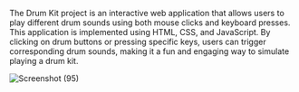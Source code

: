The Drum Kit project is an interactive web application that allows users to play different drum sounds using both mouse clicks and keyboard presses. 
This application is implemented using HTML, CSS, and JavaScript.
By clicking on drum buttons or pressing specific keys, users can trigger corresponding drum sounds, 
making it a fun and engaging way to simulate playing a drum kit.


![Screenshot (95)](https://github.com/user-attachments/assets/40305b54-2ed4-45ab-9a27-aab06f2f9337)

